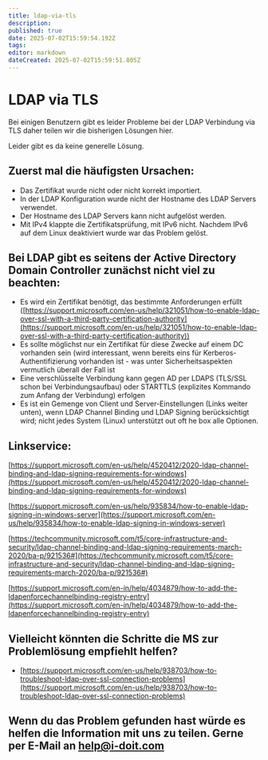 ```yaml
---
title: ldap-via-tls
description: 
published: true
date: 2025-07-02T15:59:54.192Z
tags: 
editor: markdown
dateCreated: 2025-07-02T15:59:51.805Z
---
```


# LDAP via TLS

Bei einigen Benutzern gibt es leider Probleme bei der LDAP Verbindung via TLS daher teilen wir die bisherigen Lösungen hier.

Leider gibt es da keine generelle Lösung.

## Zuerst mal die häufigsten Ursachen:

*   Das Zertifikat wurde nicht oder nicht korrekt importiert.
*   In der LDAP Konfiguration wurde nicht der Hostname des LDAP Servers verwendet.
*   Der Hostname des LDAP Servers kann nicht aufgelöst werden.
*   Mit IPv4 klappte die Zertifikatsprüfung, mit IPv6 nicht. Nachdem IPv6 auf dem Linux deaktiviert wurde war das Problem gelöst.

## Bei LDAP gibt es seitens der Active Directory Domain Controller zunächst nicht viel zu beachten:

*   Es wird ein Zertifikat benötigt, das bestimmte Anforderungen erfüllt ([https://support.microsoft.com/en-us/help/321051/how-to-enable-ldap-over-ssl-with-a-third-party-certification-authority](https://support.microsoft.com/en-us/help/321051/how-to-enable-ldap-over-ssl-with-a-third-party-certification-authority))
*   Es sollte möglichst nur ein Zertifikat für diese Zwecke auf einem DC vorhanden sein (wird interessant, wenn bereits eins für Kerberos-Authentifizierung vorhanden ist - was unter Sicherheitsaspekten vermutlich überall der Fall ist
*   Eine verschlüsselte Verbindung kann gegen AD per LDAPS (TLS/SSL schon bei Verbindungsaufbau) oder STARTTLS (explizites Kommando zum Anfang der Verbindung) erfolgen
*   Es ist ein Gemenge von Client und Server-Einstellungen (Links weiter unten), wenn LDAP Channel Binding und LDAP Signing berücksichtigt wird; nicht jedes System (Linux) unterstützt out oft he box alle Optionen.

## Linkservice:

[https://support.microsoft.com/en-us/help/4520412/2020-ldap-channel-binding-and-ldap-signing-requirements-for-windows](https://support.microsoft.com/en-us/help/4520412/2020-ldap-channel-binding-and-ldap-signing-requirements-for-windows)

[https://support.microsoft.com/en-us/help/935834/how-to-enable-ldap-signing-in-windows-server](https://support.microsoft.com/en-us/help/935834/how-to-enable-ldap-signing-in-windows-server)

[https://techcommunity.microsoft.com/t5/core-infrastructure-and-security/ldap-channel-binding-and-ldap-signing-requirements-march-2020/ba-p/921536#](https://techcommunity.microsoft.com/t5/core-infrastructure-and-security/ldap-channel-binding-and-ldap-signing-requirements-march-2020/ba-p/921536#)

[https://support.microsoft.com/en-in/help/4034879/how-to-add-the-ldapenforcechannelbinding-registry-entry](https://support.microsoft.com/en-in/help/4034879/how-to-add-the-ldapenforcechannelbinding-registry-entry)

## Vielleicht könnten die Schritte die MS zur Problemlösung empfiehlt helfen?

*   [https://support.microsoft.com/en-us/help/938703/how-to-troubleshoot-ldap-over-ssl-connection-problems](https://support.microsoft.com/en-us/help/938703/how-to-troubleshoot-ldap-over-ssl-connection-problems)

## Wenn du das Problem gefunden hast würde es helfen die Information mit uns zu teilen. Gerne per E-Mail an [help@i-doit.com](mailto:help@i-doit.com)
